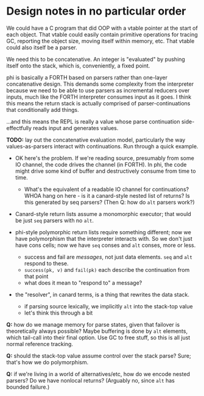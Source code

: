 # Design notes in no particular order
We could have a C program that did OOP with a vtable pointer at the start of
each object. That vtable could easily contain primitive operations for tracing
GC, reporting the object size, moving itself within memory, etc. That vtable
could also itself be a parser.

We need this to be concatenative. An integer is "evaluated" by pushing itself
onto the stack, which is, conveniently, a fixed point.

phi is basically a FORTH based on parsers rather than one-layer concatenative
design. This demands some complexity from the interpreter because we need to be
able to use parsers as incremental reducers over inputs, much like the FORTH
interpreter consumes input as it goes. I think this means the return stack is
actually comprised of parser-continuations that conditionally add things.

...and this means the REPL is really a value whose parse continuation
side-effectfully reads input and generates values.

**TODO:** lay out the concatenative evaluation model, particularly the way
values-as-parsers interact with continuations. Run through a quick example.

- OK here's the problem. If we're reading source, presumably from some IO
  channel, the code drives the channel (in FORTH). In phi, the code might drive
  some kind of buffer and destructively consume from time to time.
    - What's the equivalent of a readable IO channel for continuations? WHOA
      hang on here - is it a canard-style nested list of returns? Is this
      generated by seq parsers? (Then Q: how do `alt` parsers work?)

- Canard-style return lists assume a monomorphic executor; that would be just
  `seq` parsers with no `alt`.
- phi-style polymorphic return lists require something different; now we have
  polymorphism that the interpreter interacts with. So we don't just have cons
  cells; now we have `seq` conses and `alt` conses, more or less.
    - success and fail are _messages_, not just data elements. `seq` and `alt`
      respond to these.
    - `success(pk, v)` and `fail(pk)` each describe the continuation from that
      point
    - what does it mean to "respond to" a message?
- the "resolver", in canard terms, is a thing that rewrites the data stack.
    - if parsing source lexically, we implicitly `alt` into the stack-top value
    - let's think this through a bit

**Q:** how do we manage memory for parse states, given that failover is
theoretically always possible? Maybe buffering is done by `alt` elements, which
tail-call into their final option. Use GC to free stuff, so this is all just
normal reference tracking.

**Q:** should the stack-top value assume control over the stack parse? Sure;
that's how we do polymorphism.

**Q:** if we're living in a world of alternatives/etc, how do we encode nested
parsers? Do we have nonlocal returns? (Arguably no, since `alt` has bounded
failure.)
